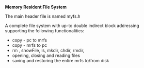 **Memory Resident File System**

The main header file is named myfs.h

A complete file system with up-to double indirect block addressing supporting the following functionalities:
- copy - pc to mrfs
- copy - mrfs to pc
- rm , showFile, ls, mkdir, chdir, rmdir, 
- opening, closing and reading files
- saving and restoring the entire mrfs to/from disk
